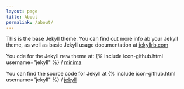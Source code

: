 ```yaml
---
layout: page
title: About
permalink: /about/
---
```


This is the base Jekyll theme. You can find out more info ab your Jekyll theme, as well as basic Jekyll usage documentation at [jekyllrb.com](https://jekyllrb.com/)

You cde for the Jekyll new theme at:
{% include icon-github.html username="jekyll" %} /
[minima](https://github.com/jekyll/minima)

You can find the source code for Jekyll at
{% include icon-github.html username="jekyll" %} /
[jekyll](https://github.com/jekyll/jekyll)
